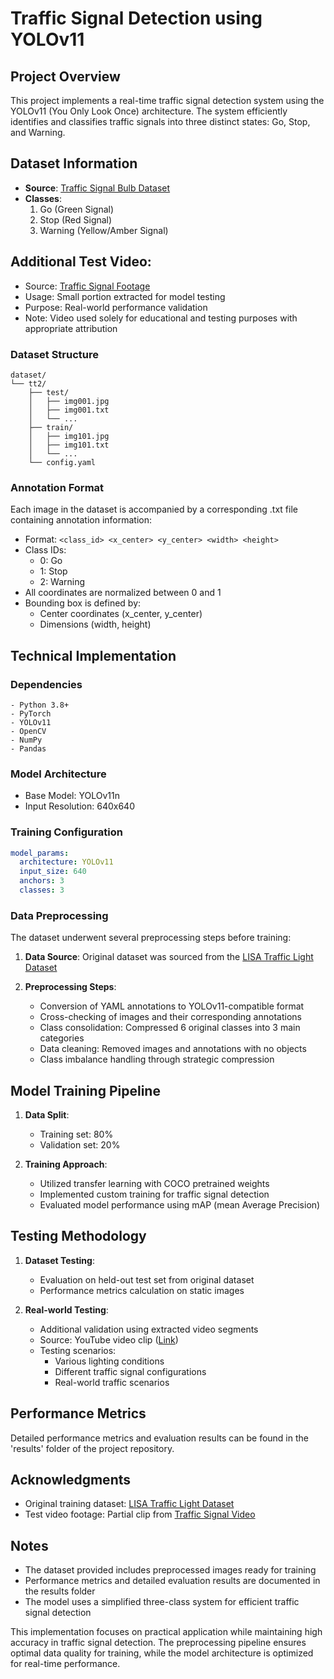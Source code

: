 # Traffic Signal Detection using YOLOv11

## Project Overview
This project implements a real-time traffic signal detection system using the YOLOv11 (You Only Look Once) architecture. The system efficiently identifies and classifies traffic signals into three distinct states: Go, Stop, and Warning.

## Dataset Information
- **Source**: [Traffic Signal Bulb Dataset](https://www.kaggle.com/datasets/doitdifferent/bulb-ts)
- **Classes**: 
  1. Go (Green Signal)
  2. Stop (Red Signal)
  3. Warning (Yellow/Amber Signal)


## Additional Test Video:
  - Source: [Traffic Signal Footage](https://youtu.be/iS5sq9IELEo?si=XFx0AVWQN5MTtQ86)
  - Usage: Small portion extracted for model testing
  - Purpose: Real-world performance validation
  - Note: Video used solely for educational and testing purposes with appropriate attribution

### Dataset Structure
```
dataset/
└── tt2/
    ├── test/
    │   ├── img001.jpg
    │   ├── img001.txt
    │   └── ...
    ├── train/
    │   ├── img101.jpg
    │   ├── img101.txt
    │   └── ...
    └── config.yaml 
```

### Annotation Format
Each image in the dataset is accompanied by a corresponding .txt file containing annotation information:
- Format: `<class_id> <x_center> <y_center> <width> <height>`
- Class IDs:
  - 0: Go
  - 1: Stop
  - 2: Warning
- All coordinates are normalized between 0 and 1
- Bounding box is defined by:
  - Center coordinates (x_center, y_center)
  - Dimensions (width, height)

## Technical Implementation

### Dependencies
```
- Python 3.8+
- PyTorch
- YOLOv11
- OpenCV
- NumPy
- Pandas
```

### Model Architecture
- Base Model: YOLOv11n
- Input Resolution: 640x640

### Training Configuration
```yaml
model_params:
  architecture: YOLOv11
  input_size: 640
  anchors: 3
  classes: 3
```

### Data Preprocessing
The dataset underwent several preprocessing steps before training:

1. **Data Source**: Original dataset was sourced from the [LISA Traffic Light Dataset](https://www.kaggle.com/datasets/mbornoe/lisa-traffic-light-dataset)

2. **Preprocessing Steps**:
   - Conversion of YAML annotations to YOLOv11-compatible format
   - Cross-checking of images and their corresponding annotations
   - Class consolidation: Compressed 6 original classes into 3 main categories
   - Data cleaning: Removed images and annotations with no objects
   - Class imbalance handling through strategic compression

## Model Training Pipeline
1. **Data Split**: 
   - Training set: 80%
   - Validation set: 20%

2. **Training Approach**:
   - Utilized transfer learning with COCO pretrained weights
   - Implemented custom training for traffic signal detection
   - Evaluated model performance using mAP (mean Average Precision)

## Testing Methodology
1. **Dataset Testing**:
   - Evaluation on held-out test set from original dataset
   - Performance metrics calculation on static images

2. **Real-world Testing**:
   - Additional validation using extracted video segments
   - Source: YouTube video clip ([Link](https://youtu.be/iS5sq9IELEo?si=XFx0AVWQN5MTtQ86))
   - Testing scenarios:
     - Various lighting conditions
     - Different traffic signal configurations
     - Real-world traffic scenarios

## Performance Metrics
Detailed performance metrics and evaluation results can be found in the 'results' folder of the project repository.

## Acknowledgments
- Original training dataset:  [LISA Traffic Light Dataset](https://www.kaggle.com/datasets/mbornoe/lisa-traffic-light-dataset)
- Test video footage: Partial clip from [Traffic Signal Video](https://youtu.be/iS5sq9IELEo?si=XFx0AVWQN5MTtQ86)
  
## Notes
- The dataset provided includes preprocessed images ready for training
- Performance metrics and detailed evaluation results are documented in the results folder
- The model uses a simplified three-class system for efficient traffic signal detection

This implementation focuses on practical application while maintaining high accuracy in traffic signal detection. The preprocessing pipeline ensures optimal data quality for training, while the model architecture is optimized for real-time performance.
